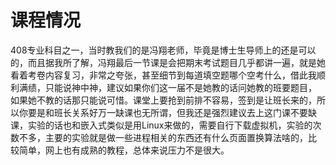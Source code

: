 # 课程情况
408专业科目之一，当时教我们的是冯翔老师，毕竟是博士生导师上的还是可以的，而且据我所了解，冯翔最后一节课是会把期末考试题目几乎都讲一遍，就是她
看着考卷内容复习，非常之夸张，甚至细节到每道填空题哪个空考什么，借此我顺利满绩，只能说神中神，建议如果你们这一届不是她教的话问她教的班要题目，
如果她不教的话那只能说可惜。课堂上要抢到前排不容易，签到是让班长来的，所以你要是和班长关系好万一缺课也无所谓，但我还是强烈建议去上这门课不要缺
课，实验的话也和嵌入式类似是用Linux来做的，需要自行下载虚拟机，实验的次数不多，主要的实验就是做一些进程相关的东西还有什么页面置换算法啥的，比
较简单，网上也有成熟的教程，总体来说压力不是很大。
